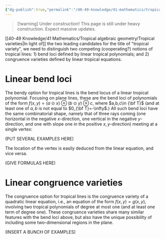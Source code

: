 ```yaml
---
{"dg-publish":true,"permalink":"/40-49-knowledge/41-mathematics/tropical-algebraic-geometry/linear-tropical-varieties/","tags":["tropical_geometry"],"updated":"2024-08-02T09:19:16-07:00"}
---
```


> [!warning] Under construction!
> This page is still under heavy construction. Expect massive updates.

[[40-49 Knowledge/41 Mathematics/Tropical algebraic geometry/Tropical varieties\|In light of]] the two leading candidates for the title of "tropical variety", we need to distinguish two competing (cooperating?) notions of tropical lines: 1) bend loci defined by linear tropical polynomials; and 2) congruence varieties defined by linear tropical equations.
# Linear bend loci

The bendy option for tropical lines is the bend locus of a linear tropical polynomial. Focusing on plane lines, these are the bend loci of polynomials of the form $f(x,y)=(a\odot x)\oplus (b\odot y)\oplus c$, where $a,b,c\in {\bf T}$ (and at least one of $a,b$ is not equal to $0_{\bf T}=-\infty$.) All such bend loci have the same combinatorial shape, namely that of three rays coming (one horizontal in the negative $x$-direction, one vertical in the negative $y$-direction, and one with slope one in the positive $x,y$-direction) meeting at a single vertex:

(PUT SEVERAL EXAMPLES HERE)

The location of the vertex is easily deduced from the linear equation, and vice versa.

(GIVE FORMULAS HERE)

# Linear congruence varieties

The congruence option for tropical lines is the congruence variety of a quadratic linear equation, i.e., an equation of the form $f(x,y)=g(x,y)$, involving two tropical polynomials of degree at most one (and at least one term of degree one). These congruence varieties share many similar features with the bend loci above, but also have the unique possibility of including some two-dimensional regions in the plane.

(INSERT A BUNCH OF EXAMPLES)